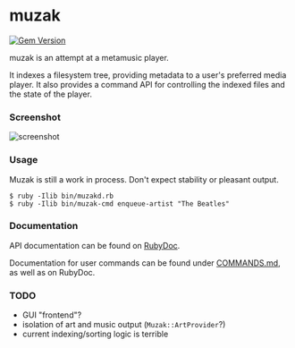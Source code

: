 muzak
=====

[![Gem Version](https://badge.fury.io/rb/muzak.svg)](https://badge.fury.io/rb/muzak)

muzak is an attempt at a metamusic player.

It indexes a filesystem tree, providing metadata to a user's preferred media
player. It also provides a command API for controlling the indexed files
and the state of the player.

### Screenshot

![screenshot](https://sr.ht/V4mX.gif)

### Usage

Muzak is still a work in process. Don't expect stability or pleasant output.

```shell
$ ruby -Ilib bin/muzakd.rb
$ ruby -Ilib bin/muzak-cmd enqueue-artist "The Beatles"
```

### Documentation

API documentation can be found on [RubyDoc](http://www.rubydoc.info/gems/muzak/).

Documentation for user commands can be found under [COMMANDS.md](./COMMANDS.md),
as well as on RubyDoc.

### TODO

* GUI "frontend"?
* isolation of art and music output (`Muzak::ArtProvider`?)
* current indexing/sorting logic is terrible
